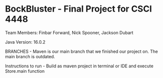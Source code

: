 # BockBluster - Final Project for CSCI 4448
Team Members: Finbar Forward, Nick Spooner, Jackson Dubart

Java Version: 16.0.2

BRANCHES - Maven is our main branch that we finished our project on.  The main branch is outdated.

Instructions to run - Build as maven project in terminal or IDE and execute Store.main function
